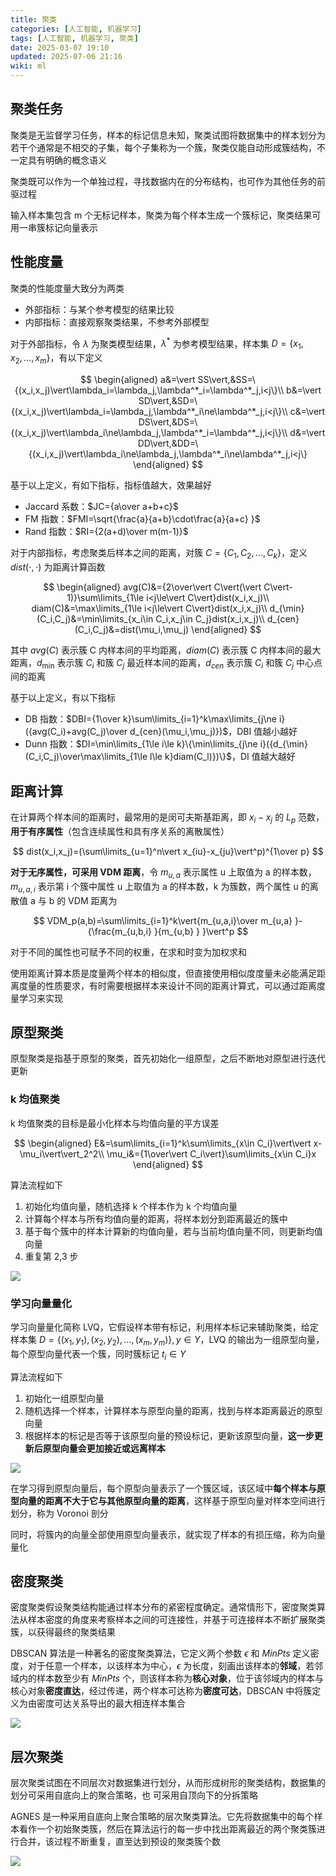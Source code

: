 ```yaml
---
title: 聚类
categories: [人工智能, 机器学习]
tags: [人工智能, 机器学习, 聚类]
date: 2025-03-07 19:10
updated: 2025-07-06 21:16
wiki: ml
---
```

## 聚类任务

聚类是无监督学习任务，样本的标记信息未知，聚类试图将数据集中的样本划分为若干个通常是不相交的子集，每个子集称为一个簇，聚类仅能自动形成簇结构，不一定具有明确的概念语义

聚类既可以作为一个单独过程，寻找数据内在的分布结构，也可作为其他任务的前驱过程

输入样本集包含 m 个无标记样本，聚类为每个样本生成一个簇标记，聚类结果可用一串簇标记向量表示

## 性能度量

聚类的性能度量大致分为两类

- 外部指标：与某个参考模型的结果比较
- 内部指标：直接观察聚类结果，不参考外部模型

对于外部指标，令 $\lambda$ 为聚类模型结果，$\lambda^*$ 为参考模型结果，样本集 $D=\{x_1,x_2,...,x_m\}$，有以下定义

$$
\begin{aligned}
a&=\vert SS\vert,&SS=\{(x_i,x_j)\vert\lambda_i=\lambda_j,\lambda^*_i=\lambda^*_j,i<j\}\\
b&=\vert SD\vert,&SD=\{(x_i,x_j)\vert\lambda_i=\lambda_j,\lambda^*_i\ne\lambda^*_j,i<j\}\\
c&=\vert DS\vert,&DS=\{(x_i,x_j)\vert\lambda_i\ne\lambda_j,\lambda^*_i=\lambda^*_j,i<j\}\\
d&=\vert DD\vert,&DD=\{(x_i,x_j)\vert\lambda_i\ne\lambda_j,\lambda^*_i\ne\lambda^*_j,i<j\}
\end{aligned}
$$

基于以上定义，有如下指标，指标值越大，效果越好

- Jaccard 系数：$JC={a\over a+b+c}$
- FM 指数：$FMI=\sqrt{\frac{a}{a+b}\cdot\frac{a}{a+c} }$
- Rand 指数：$RI={2(a+d)\over m(m-1)}$

对于内部指标，考虑聚类后样本之间的距离，对簇 $C=\{C_1,C_2,...,C_k\}$，定义 $dist(\cdot,\cdot)$ 为距离计算函数

$$
\begin{aligned}
avg(C)&={2\over\vert C\vert(\vert C\vert-1)}\sum\limits_{1\le i<j\le\vert C\vert}dist(x_i,x_j)\\
diam(C)&=\max\limits_{1\le i<j\le\vert C\vert}dist(x_i,x_j)\\
d_{\min}(C_i,C_j)&=\min\limits_{x_i\in C_i,x_j\in C_j}dist(x_i,x_j)\\
d_{cen}(C_i,C_j)&=dist(\mu_i,\mu_j)
\end{aligned}
$$

其中 $avg(C)$ 表示簇 C 内样本间的平均距离，$diam(C)$ 表示簇 C 内样本间的最大距离，$d_\min$ 表示簇 $C_i$ 和簇 $C_j$ 最近样本间的距离，$d_{cen}$ 表示簇 $C_i$ 和簇 $C_j$ 中心点间的距离

基于以上定义，有以下指标

- DB 指数：$DBI={1\over k}\sum\limits_{i=1}^k\max\limits_{j\ne i}({avg(C_i)+avg(C_j)\over d_{cen}(\mu_i,\mu_j)})$，DBI 值越小越好
- Dunn 指数：$DI=\min\limits_{1\le i\le k}\{\min\limits_{j\ne i}({d_{\min}(C_i,C_j)\over\max\limits_{1\le l\le k}diam(C_l)})\}$，DI 值越大越好

## 距离计算

在计算两个样本间的距离时，最常用的是闵可夫斯基距离，即 $x_i-x_j$ 的 $L_p$ 范数，**用于有序属性**（包含连续属性和具有序关系的离散属性）

$$
dist(x_i,x_j)=(\sum\limits_{u=1}^n\vert x_{iu}-x_{ju}\vert^p)^{1\over p}
$$

**对于无序属性，可采用 VDM 距离**，令 $m_{u,a}$ 表示属性 u 上取值为 a 的样本数，$m_{u,a,i}$ 表示第 i 个簇中属性 u 上取值为 a 的样本数，k 为簇数，两个属性 u 的离散值 a 与 b 的 VDM 距离为

$$
VDM_p(a,b)=\sum\limits_{i=1}^k\vert{m_{u,a,i}\over m_{u,a} }-{\frac{m_{u,b,i} }{m_{u,b} } }\vert^p
$$

对于不同的属性也可赋予不同的权重，在求和时变为加权求和

使用距离计算本质是度量两个样本的相似度，但直接使用相似度度量未必能满足距离度量的性质要求，有时需要根据样本来设计不同的距离计算式，可以通过距离度量学习来实现

## 原型聚类

原型聚类是指基于原型的聚类，首先初始化一组原型，之后不断地对原型进行迭代更新

### k 均值聚类

k 均值聚类的目标是最小化样本与均值向量的平方误差

$$
\begin{aligned}
E&=\sum\limits_{i=1}^k\sum\limits_{x\in C_i}\vert\vert x-\mu_i\vert\vert_2^2\\
\mu_i&={1\over\vert C_i\vert}\sum\limits_{x\in C_i}x
\end{aligned}
$$

算法流程如下

1. 初始化均值向量，随机选择 k 个样本作为 k 个均值向量
2. 计算每个样本与所有均值向量的距离，将样本划分到距离最近的簇中
3. 基于每个簇中的样本计算新的均值向量，若与当前均值向量不同，则更新均值向量
4. 重复第 2,3 步

![](ml-聚类-1751805960045.png)

### 学习向量量化

学习向量量化简称 LVQ，它假设样本带有标记，利用样本标记来辅助聚类，给定样本集 $D=\{(x_1,y_1),(x_2,y_2),...,(x_m,y_m)\},y\in\Upsilon$，LVQ 的输出为一组原型向量，每个原型向量代表一个簇，同时簇标记 $t_i\in\Upsilon$

算法流程如下

1. 初始化一组原型向量
2. 随机选择一个样本，计算样本与原型向量的距离，找到与样本距离最近的原型向量
3. 根据样本的标记是否等于该原型向量的预设标记，更新该原型向量，**这一步更新后原型向量会更加接近或远离样本**

![](ml-聚类-1751805972046.png)

在学习得到原型向量后，每个原型向量表示了一个簇区域，该区域中**每个样本与原型向量的距离不大于它与其他原型向量的距离**，这样基于原型向量对样本空间进行划分，称为 Voronoi 剖分

同时，将簇内的向量全部使用原型向量表示，就实现了样本的有损压缩，称为向量量化

## 密度聚类

密度聚类假设聚类结构能通过样本分布的紧密程度确定。通常情形下，密度聚类算法从样本密度的角度来考察样本之间的可连接性，并基于可连接样本不断扩展聚类簇，以获得最终的聚类结果

DBSCAN 算法是一种著名的密度聚类算法，它定义两个参数 $\epsilon$ 和 $MinPts$ 定义密度，对于任意一个样本，以该样本为中心，$\epsilon$ 为长度，刻画出该样本的**邻域**，若邻域内的样本数至少有 $MinPts$ 个，则该样本称为**核心对象**，位于该邻域内的样本与核心对象**密度直达**，经过传递，两个样本可达称为**密度可达**，DBSCAN 中将簇定义为由密度可达关系导出的最大相连样本集合

![](ml-聚类-1751805981582.png)

## 层次聚类

层次聚类试图在不同层次对数据集进行划分，从而形成树形的聚类结构，数据集的划分可采用自底向上的聚合策略，也 可采用自顶向下的分拆策略

AGNES 是一种采用自底向上聚合策略的层次聚类算法。它先将数据集中的每个样本看作一个初始聚类簇，然后在算法运行的每一步中找出距离最近的两个聚类簇进行合并，该过程不断重复，直至达到预设的聚类簇个数

![](ml-聚类-1751805991697.png)
